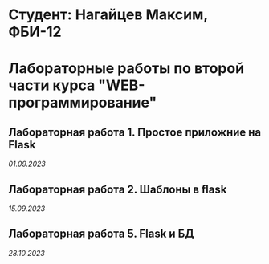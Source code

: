 # Студент: Нагайцев Максим, ФБИ-12

# Лабораторные работы по второй части курса "WEB-программирование"

## Лабораторная работа 1. Простое приложние на Flask

*01.09.2023*

## Лабораторная работа 2. Шаблоны в flask

*15.09.2023*

## Лабораторная работа 5. Flask и БД

*28.10.2023*
